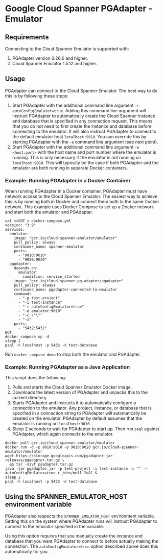 # Google Cloud Spanner PGAdapter - Emulator

## Requirements
Connecting to the Cloud Spanner Emulator is supported with:
1. PGAdapter version 0.26.0 and higher.
2. Cloud Spanner Emulator 1.5.12 and higher.

## Usage

PGAdapter can connect to the Cloud Spanner Emulator. The best way to do this is by following these
steps:
1. Start PGAdapter with the additional command line argument `-r autoConfigEmulator=true`. Adding
   this command line argument will instruct PGAdapter to automatically create the Cloud Spanner
   instance and database that is specified in any connection request. This means that you do not
   need to first create the instance and database before connecting to the emulator. It will also
   instruct PGAdapter to connect to the default emulator host `localhost:9010`. You can override
   this by starting PGAdapter with the `-e` command line argument (see next point).
2. Start PGAdapter with the additional command line argument `-e <host:port>` with the host name and
   port number where the emulator is running. This is only necessary if the emulator is not running
   on `localhost:9010`. This will typically be the case if both PGAdapter and the emulator are both
   running in separate Docker containers.

### Example: Running PGAdapter in a Docker Container

When running PGAdapter in a Docker container, PGAdapter must have network access to the Cloud
Spanner Emulator. The easiest way to achieve this is by running both in Docker and connect them both
to the same Docker network. This example uses Docker Compose to set up a Docker network and start
both the emulator and PGAdapter.

```shell
cat <<EOT > docker-compose.yml
version: "3.9"
services:
  emulator:
    image: "gcr.io/cloud-spanner-emulator/emulator"
    pull_policy: always
    container_name: spanner-emulator
    ports:
      - "9010:9010"
      - "9020:9020"
  pgadapter:
    depends_on:
      emulator:
        condition: service_started
    image: "gcr.io/cloud-spanner-pg-adapter/pgadapter"
    pull_policy: always
    container_name: pgadapter-connected-to-emulator
    command:
      - "-p test-project"
      - "-i test-instance"
      - "-r autoConfigEmulator=true"
      - "-e emulator:9010"
      - "-c \"\""
      - "-x"
    ports:
      - "5432:5432"
EOT
docker compose up -d
sleep 2
psql -h localhost -p 5432 -d test-database
```

Run `docker compose down` to stop both the emulator and PGAdapter.

### Example: Running PGAdapter as a Java Application

This script does the following:
1. Pulls and starts the Cloud Spanner Emulator Docker image.
2. Downloads the latest version of PGAdapter and unpacks this to the current directory.
3. Starts PGAdapter and instructs it to automatically configure a connection to the emulator. Any
   project, instance, or database that is specified in a connection string to PGAdapter will
   automatically be created on the emulator. PGAdapter by default assumes that the emulator is
   running on `localhost:9010`.
4. Sleep 2 seconds to wait for PGAdapter to start up. Then run `psql` against PGAdapter, which again
   connects to the emulator.

```shell
docker pull gcr.io/cloud-spanner-emulator/emulator
docker run -d -p 9010:9010 -p 9020:9020 gcr.io/cloud-spanner-emulator/emulator
wget https://storage.googleapis.com/pgadapter-jar-releases/pgadapter.tar.gz \
  && tar -xzvf pgadapter.tar.gz
java -jar pgadapter.jar -p test-project -i test-instance -c "" -r autoConfigEmulator=true > /dev/null 2>&1 &
sleep 2
psql -h localhost -p 5432 -d test-database
```

## Using the SPANNER_EMULATOR_HOST environment variable
PGAdapter also respects the `SPANNER_EMULATOR_HOST` environment variable. Setting this on the system
where PGAdapter runs will instruct PGAdapter to connect to the emulator specified in the variable.

Using this option requires that you manually create the instance and database that you want
PGAdapter to connect to before actually making the connection. The `autoConfigEmulator=true` option
described above does this automatically for you.
